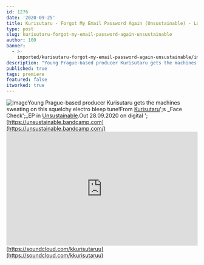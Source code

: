 ```yaml
---
id: 1276
date: '2020-09-25'
title: Kurisutaru - Forgot My Email Password Again (Unsustainable) - Loose Lips
type: post
slug: kurisutaru-forgot-my-email-password-again-unsustainable
author: 100
banner:
  - >-
    imported/kurisutaru-forgot-my-email-password-again-unsustainable/image1276.jpeg
description: "Young Prague-based producer Kurisutaru gets the machines sweating on this squelchy electro bleep tune! From Kurisutaru's Face Check\_EP in Unsustainable. Out 28.09.2020 on digital – https://unsustainable.bandcamp.com https://soundcloud.com/kkurisutaruu [...]Read More..."
published: true
tags: premiere
featured: false
itworked: true
---
```

![image](../imported/kurisutaru-forgot-my-email-password-again-unsustainable/image1276.jpeg)Young Prague-based producer Kurisutaru gets the machines sweating on this squelchy electro bleep tune!From [Kurisutaru](https://kurisutaru.bandcamp.com/)';s _Face Check';_EP in [Unsustainable](https://unsustainable.bandcamp.com).Out 28.09.2020 on digital '; [https://unsustainable.bandcamp.com](https://unsustainable.bandcamp.com/)<iframe width='100%' height='300' scrolling='no' frameborder='no' allow='autoplay' src='https://w.soundcloud.com/player/?url=https%3A//api.soundcloud.com/tracks/899491447&color=%23ff5500&auto_play=false&hide_related=false&show_comments=true&show_user=true&show_reposts=false&show_teaser=true'></iframe>[https://soundcloud.com/kkurisutaruu](https://soundcloud.com/kkurisutaruu)